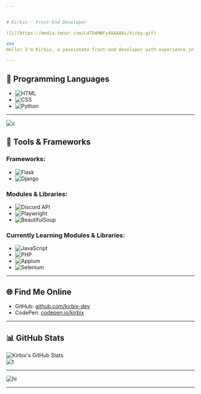 ```yaml
---


# Kirbix - Front-End Developer 

![i](https://media.tenor.com/L4TD4MWFy40AAAAi/kirby.gif)

###   
Hello! I'm Kirbix, a passionate front-end developer with experience in web development I specialize in                                                                     creating clean login, registration, and homepage designs, with a  strong focus on functionality

---
```


## 🩷 Programming Languages

- ![HTML](https://img.shields.io/badge/HTML5-E34F26?style=for-the-badge&logo=html5&logoColor=white)
- ![CSS](https://img.shields.io/badge/CSS3-1572B6?style=for-the-badge&logo=css3&logoColor=white)
- ![Python](https://img.shields.io/badge/Python-3776AB?style=for-the-badge&logo=python&logoColor=white)




---

![c](https://i.pinimg.com/originals/6a/cd/07/6acd0780a4c693b2cf8da52b5c44b18e.gif)

## 🌷 Tools & Frameworks

### Frameworks:
- ![Flask](https://img.shields.io/badge/Flask-000000?style=for-the-badge&logo=flask&logoColor=white)
- ![Django](https://img.shields.io/badge/Django-092E20?style=for-the-badge&logo=django&logoColor=white)

### Modules & Libraries:
- ![Discord API](https://img.shields.io/badge/Discord-7289DA?style=for-the-badge&logo=discord&logoColor=white)
- ![Playwright](https://img.shields.io/badge/Playwright-2E2E2E?style=for-the-badge&logo=playwright&logoColor=green)
- ![BeautifulSoup](https://img.shields.io/badge/BeautifulSoup-0A0A0A?style=for-the-badge)

### Currently Learning Modules & Libraries:
- ![JavaScript](https://img.shields.io/badge/JavaScript-F7DF1E?style=for-the-badge&logo=javascript&logoColor=black)
- ![PHP](https://img.shields.io/badge/PHP-777BB4?style=for-the-badge&logo=php&logoColor=white)
- ![Appium](https://img.shields.io/badge/Appium-4B4B4B?style=for-the-badge&logo=appium&logoColor=white)
- ![Selenium](https://img.shields.io/badge/Selenium-43B02A?style=for-the-badge&logo=selenium&logoColor=white)

---
## 🌐 Find Me Online

- GitHub: [github.com/kirbix-dev](https://github.com/kirbix-dev)
- CodePen: [codepen.io/kirbix](https://codepen.io/kirbix)

---

## 📊 GitHub Stats

![Kirbix's GitHub Stats](https://github-readme-stats.vercel.app/api?username=kirbix-dev&show_icons=true&theme=radical)  
![t](https://github-readme-stats.vercel.app/api/top-langs/?username=kirbix-dev&layout=compact&theme=radical)

---

![hi](https://media.tenor.com/DLUGvl-t2QoAAAAi/kirby.gif)

---
